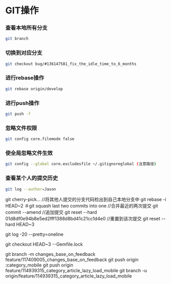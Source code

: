 # GIT操作
### 查看本地所有分支
```sh
git branch
```
### 切换到对应分支
```sh
git checkout bug/#136147581_fix_the_idle_time_to_6_months
```
### 进行rebase操作
```sh
git rebase origin/develop
```
### 进行push操作
```sh
git push -f
```
### 忽略文件权限 ###
``` sh
git config core.filemode false
```
### 使全局忽略文件生效 ###
``` sh
git config --global core.excludesfile ~/.gitignoreglobal (注意路径)
```
### 查看某个人的提交历史 ###
``` sh
git log --author=Jason
```


git cherry-pick...      //将其他人提交的分支代码检出到自己本地分支中
git rebase -i HEAD~2   ＃git squash last two commits into one  //合并最近的两次提交
git commit --amend      //追加提交
git reset --hard 01d8df0e94b8e5ed2fff1388d8bd41c21cc1d4e0   //重置到该次提交
git reset --hard HEAD~3

git log -20 --pretty=oneline

git checkout HEAD~3 --Gemfile.lock

git branch -m changes_base_on_feedback feature/117409005_changes_base_on_feedback
git push origin :category_mobile
git push origin feature/114939315_category_article_lazy_load_mobile
git branch -u origin/feature/114939315_category_article_lazy_load_mobile
